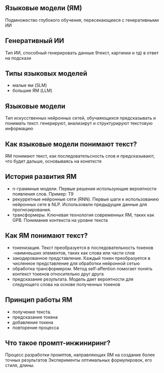 ## Языковые модели (ЯМ)
Подмножество глубокого обучения, пересекающееся с генеративными ИИ

## Генеративный ИИ
Тип ИИ, способный генерировать данные 9текст, картинки и тд) в ответ на подскази

## Типы языковых моделей 
- малые ям (SLM)
- большие ЯМ (LLM)

## Языковые модели
Тип искусственных нейронных сетей, обучаяющихся предсказывать и понимать текст. генерируют, анализирут и структурируют текстовую информацию

## Как языковые модели понимают текст?
ЯМ понимают текст, как последовательсность слов и предсказывают, что будет дальше, основываясь на конетксте

## История развития ЯМ
- n-граммные модели. Первые решения использующие вероятности появления слов. Пример: Т9
- рекурретные нейронные сети (RNN). Первые шаги к использованию нейронных сете в NLP. Использовали предыдущие данные для прогнозирования.
- трансформеры. Ключевая технология современных ЯМ, таких как GPB. Понимание контекста на уровне текста

## Как ЯМ понимают текст?
- токенизация. Текст преобразуется в последовательность токенов -наимнеьших элементов, таких как слова или части слов
- закодированное представление. Каждый токен преобразуется в численное представление для обработки нейронной сетью
- обработка трансформером. Метод self-affention помогает понять контекст токенов относительно друг друга
- предсказание результата. Модель дает вероятности для следующего слова на основе полученных токенов

## Принцип работы ЯМ
- получение текста. 
- предсказание токена
- добавление токена
- повторение процесса

## Что такое промпт-инжиниринг? 
Процесс разработки промптов, направляющих ЯМ на создание более точных результатов
Эксперименты оптимальных формулировок, его стиля, длины.